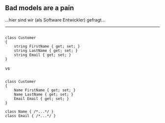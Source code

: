 ## Bad models are a pain

...hier sind wir (als Software Entwickler) gefragt...

----
<!-- .slide: data-background="images/house-md-everybody-lies2.jpg" data-background-size="cover" data-state="dimmed" -->

<pre><code data-noescape data-trim class="lang-csharp hljs">
class Customer
{
    <span class="highlightcode">string</span> FirstName { get; set; }
    <span class="highlightcode">string</span> LastName { get; set; }
    <span class="highlightcode">string</span> Email { get; set; }
}
</code></pre>

vs

<pre><code data-noescape data-trim class="lang-csharp hljs">
class Customer
{
    <span class="highlightcode">Name</span> FirstName { get; set; }
    <span class="highlightcode">Name</span> LastName { get; set; }
    <span class="highlightcode">Email</span> Email { get; set; }
}

class <span class="highlightcode">Name</span> { /*...*/ }
class <span class="highlightcode">Email</span> { /*...*/ }
</code></pre>
